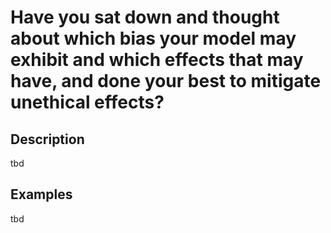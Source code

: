 # Have you sat down and thought about which bias your model may exhibit and which effects that may have, and done your best to mitigate unethical effects?

## Description
tbd

## Examples
tbd